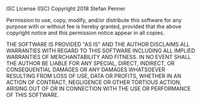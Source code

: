 <p>ISC License (ISC)
Copyright 2018 Stefan Penner</p>

<p>Permission to use, copy, modify, and/or distribute this software for any purpose with or without fee is hereby granted, provided that the above copyright notice and this permission notice appear in all copies.</p>

<p>THE SOFTWARE IS PROVIDED "AS IS" AND THE AUTHOR DISCLAIMS ALL WARRANTIES WITH REGARD TO THIS SOFTWARE INCLUDING ALL IMPLIED WARRANTIES OF MERCHANTABILITY AND FITNESS. IN NO EVENT SHALL THE AUTHOR BE LIABLE FOR ANY SPECIAL, DIRECT, INDIRECT, OR CONSEQUENTIAL DAMAGES OR ANY DAMAGES WHATSOEVER RESULTING FROM LOSS OF USE, DATA OR PROFITS, WHETHER IN AN ACTION OF CONTRACT, NEGLIGENCE OR OTHER TORTIOUS ACTION, ARISING OUT OF OR IN CONNECTION WITH THE USE OR PERFORMANCE OF THIS SOFTWARE.</p>
